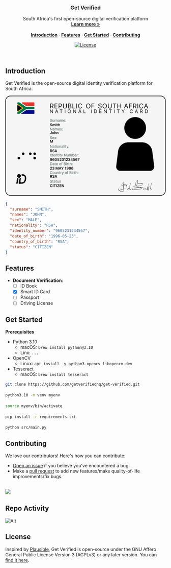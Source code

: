 <h3 align="center">Get Verified</h3>

<p align="center">
    South Africa's first open-source digital verification platform
    <br />
    <a href="https://getverified.co.za"><strong>Learn more »</strong></a>
    <br />
    <br />
    <a href="#introduction"><strong>Introduction</strong></a> ·
    <a href="#features"><strong>Features</strong></a> ·
    <a href="#get-started"><strong>Get Started</strong></a> ·
    <a href="#contributing"><strong>Contributing</strong></a>
</p>

<p align="center">
  <a href="https://github.com/getverifiedhq/get-verified/blob/main/LICENSE.md">
    <img src="https://img.shields.io/github/license/getverifiedhq/get-verified?label=license&logo=github&color=f80&logoColor=fff" alt="License" />
  </a>
</p>

<br/>

## Introduction

Get Verified is the open-source digital identity verification platform for South Africa.

![](images/identity_card.png)

```json
{
  "surname": "SMITH",
  "names": "JOHN",
  "sex": "MALE",
  "nationality": "RSA",
  "identity_number": "9605231234567",
  "date_of_birth": "1996-05-23",
  "country_of_birth": "RSA",
  "status": "CITIZEN"
}
```

## Features

- **Document Verification**:
  - [ ] ID Book
  - [x] Smart ID Card
  - [ ] Passport
  - [ ] Driving License

## Get Started

**Prerequisites**

* Python 3.10
  * macOS: `brew install python@3.10`
  * Linx: `...`
* OpenCV
  * Linux: `apt install -y python3-opencv libopencv-dev`
* Tesseract
  * macOS: `brew install tesseract`

```bash
git clone https://github.com/getverifiedhq/get-verified.git

python3.10 -m venv myenv

source myenv/bin/activate

pip install -r requirements.txt

python src/main.py
```

## Contributing

We love our contributors! Here's how you can contribute:

- [Open an issue](https://github.com/getverifiedhq/get-verified/issues) if you believe you've encountered a bug.
- Make a [pull request](https://github.com/getverifiedhq/get-verified/pull) to add new features/make quality-of-life improvements/fix bugs.

<br />

<a href="https://github.com/getverifiedhq/get-verified/graphs/contributors">
  <img src="https://contrib.rocks/image?repo=getverifiedhq/get-verified&v=1" />
</a>

## Repo Activity

![Alt](https://repobeats.axiom.co/api/embed/616bc192c7db2f2af8549094bc3a801da418e8a8.svg "Repobeats analytics image")

## License

Inspired by [Plausible](https://plausible.io/), Get Verified is open-source under the GNU Affero General Public License Version 3 (AGPLv3) or any later version. You can [find it here](https://github.com/getverifiedhq/get-verified/blob/main/LICENSE.md).

